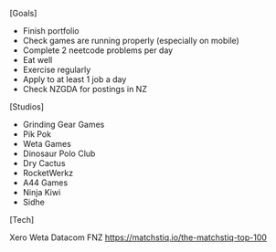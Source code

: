 [Goals]

- Finish portfolio
- Check games are running properly (especially on mobile)
- Complete 2 neetcode problems per day
- Eat well
- Exercise regularly
- Apply to at least 1 job a day
- Check NZGDA for postings in NZ

[Studios]

- Grinding Gear Games
- Pik Pok
- Weta Games
- Dinosaur Polo Club
- Dry Cactus
- RocketWerkz
- A44 Games
- Ninja Kiwi
- Sidhe

[Tech]

Xero
Weta
Datacom
FNZ
https://matchstiq.io/the-matchstiq-top-100
